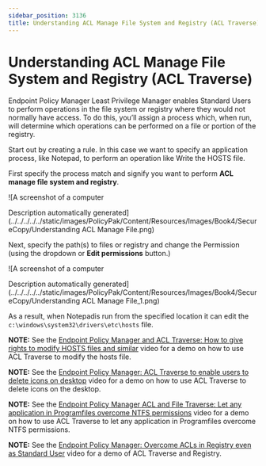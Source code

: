 ```yaml
---
sidebar_position: 3136
title: Understanding ACL Manage File System and Registry (ACL Traverse)
---
```


# Understanding ACL Manage File System and Registry (ACL Traverse)

Endpoint Policy Manager Least Privilege Manager enables Standard Users to perform operations in the file system or registry where they would not normally have access. To do this, you’ll assign a process which, when run, will determine which operations can be performed on a file or portion of the registry.

Start out by creating a rule. In this case we want to specify an application process, like Notepad, to perform an operation like Write the HOSTS file.

First specify the process match and signify you want to perform **ACL manage file system and registry**.

![A screenshot of a computer

Description automatically generated](../../../../../static/images/PolicyPak/Content/Resources/Images/Book4/SecureCopy/Understanding ACL Manage File.png)

Next, specify the path(s) to files or registry and change the Permission (using the dropdown or **Edit permissions** button.)

![A screenshot of a computer

Description automatically generated](../../../../../static/images/PolicyPak/Content/Resources/Images/Book4/SecureCopy/Understanding ACL Manage File_1.png)

As a result, when Notepadis run from the specified location it can edit the `c:\windows\system32\drivers\etc\hosts` file.

**NOTE:** See the [Endpoint Policy Manager and ACL Traverse: How to give rights to modify HOSTS files and similar](../Video/LeastPrivilege/ACLTraverse/ModifyHosts "Endpoint Policy Manager and ACL Traverse: How to give rights to modify HOSTS files and similar") video for a demo on how to use ACL Traverse to modify the hosts file.

**NOTE:** See the [Endpoint Policy Manager: ACL Traverse to enable users to delete icons on desktop](../Video/LeastPrivilege/ACLTraverse/DeleteIcons "Endpoint Policy Manager: ACL Traverse to enable users to delete icons on desktop") video for a demo on how to use ACL Traverse to delete icons on the desktop.

**NOTE:** See the [Endpoint Policy Manager ACL and File Traverse: Let any application in Programfiles overcome NTFS permissions](../Video/LeastPrivilege/ACLTraverse/NTFSPermissions "Endpoint Policy Manager ACL and File Traverse: Let any application in Programfiles overcome NTFS permissions") video for a demo on how to use ACL Traverse to let any application in Programfiles overcome NTFS permissions.

**NOTE:** See the [Endpoint Policy Manager: Overcome ACLs in Registry even as Standard User](../Video/LeastPrivilege/ACLTraverse/Registry "Endpoint Policy Manager: Overcome ACLs in Registry even as Standard User") video for a demo of ACL Traverse and Registry.